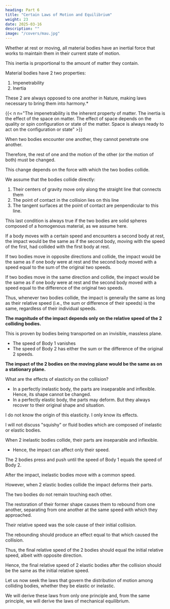 ```yaml
---
heading: Part 6
title: "Certain Laws of Motion and Equilibrium"
weight: 23
date: 2025-03-16
description: ""
image: "/covers/mau.jpg"
---
```



<!-- ### III. Research: Certain Laws of Motion and Equilibrium -->

Whether at rest or moving, all material bodies have an inertial force that works to maintain them in their current state of motion.

This inertia is proportional to the amount of matter they contain.

Material bodies have 2 two properties:

1. Impenetrability
2. Inertia

These 2 are always opposed to one another in Nature, making laws necessary to bring them into harmony.*

{{< n n="The impenetrability is the inherent property of matter. The inertia is the effect of the space on matter. The effect of space depends on the quality or spin configuration or state of the matter. Space is always ready to act on the configuration or state" >}}


When two bodies encounter one another, they cannot penetrate one another.

Therefore, the rest of one and the motion of the other (or the motion of both) must be changed. 

This change depends on the force with which the two bodies collide.

<!--  let us examine the nature of the collision and the factors affecting its force; and if we cannot obtain a sufficiently clear idea of its force, at least let us determine the conditions under which the force is the same.

We make several assumptions here that are common to all researchers who have studied the laws of motion. Specifically, -->


We assume that the bodies collide directly:

1. Their centers of gravity move only along the straight line that connects them
2. The point of contact in the collision lies on this line
3. The tangent surfaces at the point of contact are penpendicular to this line. 

This last condition is always true if the two bodies are solid spheres composed of a homogenous material, as we assume here.

If a body moves with a certain speed and encounters a second body at rest, the impact would be the same as if the second body, moving with the speed of the first, had collided with the first body at rest. 

If two bodies move in opposite directions and collide, the impact would be the same as if one body were at rest and the second body moved with a speed equal to the sum of the original two speeds.

If two bodies move in the same direction and collide, the impact would be the same as if one body were at rest and the second body moved with a speed equal to the difference of the original two speeds.

Thus, whenever two bodies collide, the impact is generally the same as long as their relative speed (i.e., the sum or difference of their speeds) is the same, regardless of their individual speeds. 

**The magnitude of the impact depends only on the relative speed of the 2 colliding bodies.**

This is proven by bodies being transported on an invisible, massless plane.
- The speed of Body 1 vanishes
- The speed of Body 2 has either the sum or the difference of the original 2 speeds.

**The impact of the 2 bodies on the moving plane would be the same as on a stationary plane.**


What are the effects of elasticity on the collision?

- In a perfectly inelastic body, the parts are inseparable and inflexible. Hence, its shape cannot be
changed.
- In a perfectly elastic body, the parts may deform. But they always recover to their original shape and
situation.

I do not know the origin of this elasticity. I only know its effects.

I will not discuss "squishy" or fluid bodies which are composed of inelastic or elastic bodies.

When 2 inelastic bodies collide, their parts are inseparable and inflexible.
- Hence, the impact can affect only their speed.

The 2 bodies press and push until the speed of Body 1 equals the speed of Body 2.

After the impact, inelastic bodies move with a common speed.

However, when 2 elastic bodies collide the impact deforms their parts. 

<!-- while the are pressing and pushing,  -->

The two bodies do not remain touching each other.

The restoration of their former shape causes them to rebound from one another, separating from one another at the same speed with which they approached. 

Their relative speed was the sole cause of their initial collision.

The rebounding should produce an effect equal to that which caused the collision.

Thus, the final relative speed of the 2 bodies should equal the initial relative speed, albeit with opposite direction. 

Hence, the final relative speed of 2 elastic bodies after the collision should be the same as the initial relative speed.

Let us now seek the laws that govern the distribution of motion among colliding bodies, whether they be elastic
or inelastic.

We will derive these laws from only one principle and, from the same principle, we will derive the laws of
mechanical equilibrium.
